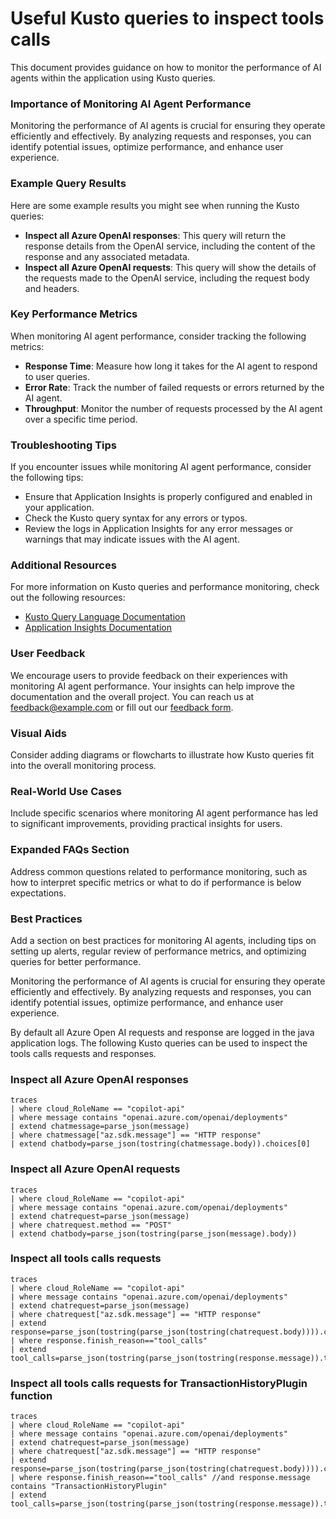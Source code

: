 # Useful Kusto queries to inspect tools calls

This document provides guidance on how to monitor the performance of AI agents within the application using Kusto queries.

### Importance of Monitoring AI Agent Performance
Monitoring the performance of AI agents is crucial for ensuring they operate efficiently and effectively. By analyzing requests and responses, you can identify potential issues, optimize performance, and enhance user experience.

### Example Query Results
Here are some example results you might see when running the Kusto queries:

- **Inspect all Azure OpenAI responses**: This query will return the response details from the OpenAI service, including the content of the response and any associated metadata.
- **Inspect all Azure OpenAI requests**: This query will show the details of the requests made to the OpenAI service, including the request body and headers.

### Key Performance Metrics
When monitoring AI agent performance, consider tracking the following metrics:
- **Response Time**: Measure how long it takes for the AI agent to respond to user queries.
- **Error Rate**: Track the number of failed requests or errors returned by the AI agent.
- **Throughput**: Monitor the number of requests processed by the AI agent over a specific time period.

### Troubleshooting Tips
If you encounter issues while monitoring AI agent performance, consider the following tips:
- Ensure that Application Insights is properly configured and enabled in your application.
- Check the Kusto query syntax for any errors or typos.
- Review the logs in Application Insights for any error messages or warnings that may indicate issues with the AI agent.

### Additional Resources
For more information on Kusto queries and performance monitoring, check out the following resources:
- [Kusto Query Language Documentation](https://docs.microsoft.com/en-us/azure/data-explorer/kusto/query/)
- [Application Insights Documentation](https://docs.microsoft.com/en-us/azure/azure-monitor/app/app-insights-overview)

### User Feedback
We encourage users to provide feedback on their experiences with monitoring AI agent performance. Your insights can help improve the documentation and the overall project. You can reach us at feedback@example.com or fill out our [feedback form](https://example.com/feedback).

### Visual Aids
Consider adding diagrams or flowcharts to illustrate how Kusto queries fit into the overall monitoring process.

### Real-World Use Cases
Include specific scenarios where monitoring AI agent performance has led to significant improvements, providing practical insights for users.

### Expanded FAQs Section
Address common questions related to performance monitoring, such as how to interpret specific metrics or what to do if performance is below expectations.

### Best Practices
Add a section on best practices for monitoring AI agents, including tips on setting up alerts, regular review of performance metrics, and optimizing queries for better performance.


Monitoring the performance of AI agents is crucial for ensuring they operate efficiently and effectively. By analyzing requests and responses, you can identify potential issues, optimize performance, and enhance user experience.


By default all Azure Open AI requests and response are logged in the java application logs.
The following Kusto queries can be used to inspect the tools calls requests and responses.


### Inspect all Azure OpenAI responses

```kusto
traces
| where cloud_RoleName == "copilot-api"
| where message contains "openai.azure.com/openai/deployments"
| extend chatmessage=parse_json(message)
| where chatmessage["az.sdk.message"] == "HTTP response"
| extend chatbody=parse_json(tostring(chatmessage.body)).choices[0]
```
### Inspect all Azure OpenAI requests

```kusto
traces 
| where cloud_RoleName == "copilot-api"
| where message contains "openai.azure.com/openai/deployments"
| extend chatrequest=parse_json(message)
| where chatrequest.method == "POST" 
| extend chatbody=parse_json(tostring(parse_json(message).body))
```

### Inspect all tools calls requests

```kusto
traces
| where cloud_RoleName == "copilot-api"
| where message contains "openai.azure.com/openai/deployments"
| extend chatrequest=parse_json(message)
| where chatrequest["az.sdk.message"] == "HTTP response"
| extend response=parse_json(tostring(parse_json(tostring(chatrequest.body)))).choices[0]
| where response.finish_reason=="tool_calls"
| extend tool_calls=parse_json(tostring(parse_json(tostring(response.message)).tool_calls))
```

### Inspect all tools calls requests for TransactionHistoryPlugin function

```kusto
traces 
| where cloud_RoleName == "copilot-api"
| where message contains "openai.azure.com/openai/deployments"
| extend chatrequest=parse_json(message)
| where chatrequest["az.sdk.message"] == "HTTP response" 
| extend response=parse_json(tostring(parse_json(tostring(chatrequest.body)))).choices[0]
| where response.finish_reason=="tool_calls" //and response.message contains "TransactionHistoryPlugin"
| extend tool_calls=parse_json(tostring(parse_json(tostring(response.message)).tool_calls))
```
